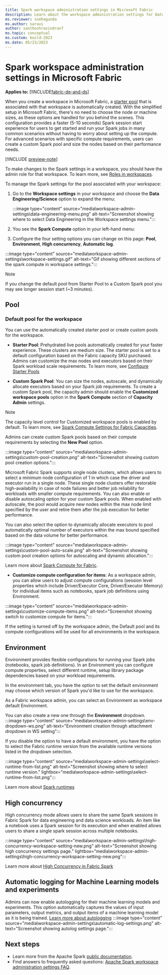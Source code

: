 ```yaml
---
title: Spark workspace administration settings in Microsoft Fabric
description: Learn about the workspace administration settings for Data Engineering and Science experiences such as Apache Spark Pools, high concurrency Mode, runtime version, Spark properties, and autologging.
ms.reviewer: snehagunda
ms.author: saravi
author: santhoshravindran7
ms.topic: conceptual
ms.custom: build-2023
ms.date: 05/23/2023
---
```


# Spark workspace administration settings in Microsoft Fabric

**Applies to:** [!INCLUDE[fabric-de-and-ds](includes/fabric-de-ds.md)]

When you create a workspace in Microsoft Fabric, a [starter pool](spark-compute.md#starter-pools) that is associated with that workspace is automatically created. With the simplified setup in Microsoft Fabric, there's no need to choose the node or machine sizes, as these options are handled for you behind the scenes. This configuration provides a faster (5-10 seconds) Spark session start experience for users to get started and run your Spark jobs in many common scenarios without having to worry about setting up the compute. For advanced scenarios with specific compute requirements, users can create a custom Spark pool and size the nodes based on their performance needs.

[!INCLUDE [preview-note](../includes/preview-note.md)]

To make changes to the Spark settings in a workspace, you should have the admin role for that workspace. To learn more, see [Roles in workspaces](../get-started/roles-workspaces.md).

To manage the Spark settings for the pool associated with your workspace:

1. Go to the **Workspace settings** in your workspace and choose the **Data Engineering/Science** option to expand the menu:

   :::image type="content" source="media\workspace-admin-settings\data-engineering-menu.png" alt-text="Screenshot showing where to select Data Engineering in the Workspace settings menu.":::

2. You see the **Spark Compute** option in your left-hand menu:

3. Configure the four setting options you can change on this page: **Pool**, **Environment**, **High concurrency**, **Automatic log**.


:::image type="content" source="media\workspace-admin-settings\workspace-settings.gif" alt-text="Gif showing different sections of the spark compute in workspace settings.":::

> [!NOTE]
> If you change the default pool from Starter Pool to a Custom Spark pool you may see longer session start (~3 minutes).

## Pool

### Default pool for the workspace 
You can use the automatically created starter pool or create custom pools for the workspace.

* **Starter Pool**: Prehydrated live pools automatically created for your faster experience. These clusters are medium size. The starter pool is set to a default configuration based on the Fabric capacity SKU purchased. Admins can customize the max nodes and executors based on their Spark workload scale requirements.  To learn more, see [Configure Starter Pools](configure-starter-pools.md)

* **Custom Spark Pool**: You can size the nodes, autoscale, and dynamically allocate executors based on your Spark job requirements. To create a custom Spark pool, the capacity admin should enable the **Customized workspace pools** option in the **Spark Compute** section of **Capacity Admin** settings.
> [!NOTE]
> The capacity level control for Customized workspace pools is enabled by default.
To learn more, see [Spark Compute Settings for Fabric Capacities](capacity-settings-management.md).

Admins can create custom Spark pools based on their compute requirements by selecting the **New Pool** option.

:::image type="content" source="media\workspace-admin-settings\custom-pool-creation.png" alt-text="Screenshot showing custom pool creation options.":::

Microsoft Fabric Spark supports single node clusters, which allows users to select a minimum node configuration of 1 in which case the driver and executor run in a single node. These single node clusters offer restorable high-availability in case of node failures and better job reliability for workloads with smaller compute requirements. You can also enable or disable autoscaling option for your custom Spark pools. When enabled with autoscale, the pool would acquire new nodes within the max node limit specified by the user and retire them after the job execution for better performance.

You can also select the option to dynamically allocate executors to pool automatically optimal number of executors within the max bound specified based on the data volume for better performance.

:::image type="content" source="media\workspace-admin-settings\custom-pool-auto-scale.png" alt-text="Screenshot showing custom pool creation options for autoscaling and dynamic allocation.":::

Learn more about [Spark Compute for Fabric](spark-compute.md).

* **Customize compute configuration for items**: As a workspace admin, you can allow users to adjust compute configurations (session level properties which include Driver/Executor Core, Driver/Executor Memory) for individual items such as notebooks, spark job definitions using Environment.

:::image type="content" source="media\workspace-admin-settings\customize-compute-items.png" alt-text="Screenshot showing switch to customize compute for items.":::

If the setting is turned off by the workspace admin, the Default pool and its compute configurations will be used for all environments in the workspace.

## Environment

Environment provides flexible configurations for running your Spark jobs (notebooks, spark job definitions). In an Environment you can configure compute properties, select different runtime, setup library package dependencies based on your workload requirements. 

In the environment tab, you have the option to set the default environment may choose which version of Spark you'd like to use for the workspace.

As a Fabric workspace admin, you can select an Environment as workspace default Environment.

You can also create a new one through the **Environment** dropdown.
    :::image type="content" source="media\workspace-admin-settings\env-dropdown-ws.png" alt-text="Environment creation through attachment dropdown in WS setting":::

If you disable the option to have a default environment, you have the option to select the Fabric runtime version from the available runtime versions listed in the dropdown selection. 

:::image type="content" source="media\workspace-admin-settings\select-runtime-from-list.png" alt-text="Screenshot showing where to select runtime version." lightbox="media\workspace-admin-settings\select-runtime-from-list.png":::

Learn more about [Spark runtimes](runtime.md)

## High concurrency

High concurrency mode allows users to share the same Spark sessions in Fabric Spark for data engineering and data science workloads. An item like a notebook uses a Spark session for its execution and when enabled allows users to share a single spark session across multiple notebooks. 

:::image type="content" source="media\workspace-admin-settings\high-concurrency-workspace-setting-new.png" alt-text="Screenshot showing high concurrency settings page." lightbox="media\workspace-admin-settings\high-concurrency-workspace-setting-new.png":::

Learn more about [High Concurrency in Fabric Spark](high-concurrency-overview.md)

## Automatic logging for Machine Learning models and experiments

Admins can now enable autologging for their machine learning models and experiments. This option automatically captures the values of input parameters, output metrics, and output items of a machine learning model as it is being trained.
[Learn more about autologging](https://mlflow.org/docs/latest/tracking.html)
:::image type="content" source="media\workspace-admin-settings\automatic-log-settings.png" alt-text="Screenshot showing autolog settings page.":::


## Next steps

* Learn more from the Apache Spark [public documentation](https://spark.apache.org/docs/latest/configuration.html).
* Find answers to frequently asked questions: [Apache Spark workspace administration settings FAQ](spark-admin-settings-faq.yml).
